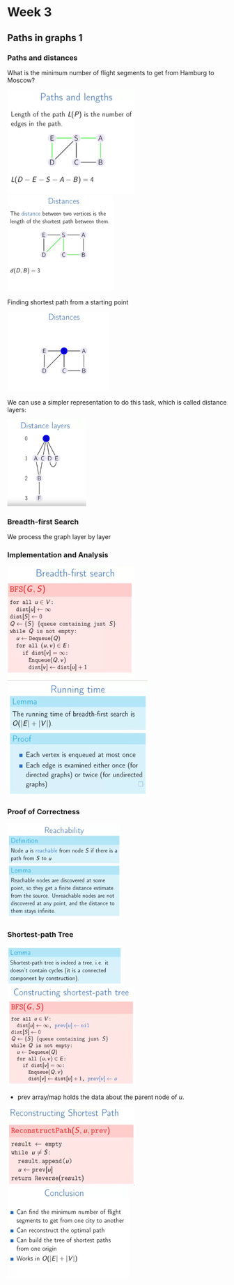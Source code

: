 # Week 3

## Paths in graphs 1

### Paths and distances

What is the minimum number of flight segments to get from Hamburg to Moscow?

<img src="assets/graph-01.png" style="zoom:50%"/>

<img src="assets/graph-02.png" style="zoom:50%"/>

Finding shortest path from a starting point

<img src="assets/graph-03.png" style="zoom:50%"/>

We can use a simpler representation to do this task, which is called distance layers:

<img src="assets/graph-04.png" style="zoom:50%"/>

### Breadth-first Search

We process the graph layer by layer

### Implementation and Analysis

<img src="assets/graph-05.png" style="zoom:50%"/>

<img src="assets/graph-06.png" style="zoom:50%"/>

### Proof of Correctness

<img src="assets/graph-07.png" style="zoom:50%"/>

### Shortest-path Tree

<img src="assets/graph-08.png" style="zoom:50%"/>

<img src="assets/graph-09.png" style="zoom:50%"/>

* prev array/map holds the data about the parent node of $u$.

<img src="assets/graph-10.png" style="zoom:50%"/>

<img src="assets/graph-11.png" style="zoom:50%"/>